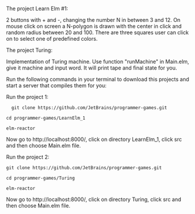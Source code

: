 The project Learn Elm #1:

2 buttons with + and -, changing the number N in between 3 and 12.
On mouse click on screen a N-polygon is drawn with the center in click and random radius between 20 and 100.
There are three squares user can click on to select one of predefined colors.

The project Turing:

Implementation of Turing machine. Use function "runMachine" in Main.elm, give it machine and input word. It will print tape and final state for you. 

Run the following commands in your terminal to download this projects and start a server that compiles them for you:

Run the project 1:

	  git clone https://github.com/JetBrains/programmer-games.git 

    cd programmer-games/LearnElm_1

    elm-reactor

Now go to http://localhost:8000/, click on directory LearnElm_1, click src and then choose Main.elm file.

Run the project 2:

    git clone https://github.com/JetBrains/programmer-games.git

    cd programmer-games/Turing    

    elm-reactor 

Now go to http://localhost:8000/, click on directory Turing, click src and then choose Main.elm file.

